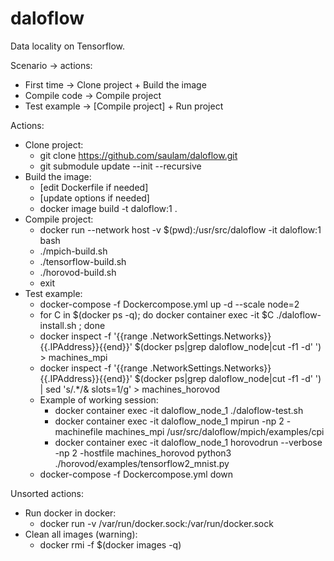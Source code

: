 # daloflow
Data locality on Tensorflow.


Scenario -> actions:
* First time   -> Clone project + Build the image
* Compile code -> Compile project
* Test example -> [Compile project] + Run project


Actions:
* Clone project:
  * git clone https://github.com/saulam/daloflow.git
  * git submodule update --init --recursive
* Build the image:
  * [edit Dockerfile if needed]
  * [update options if needed]
  * docker image build -t daloflow:1 .
* Compile project:
  * docker run --network host -v $(pwd):/usr/src/daloflow -it daloflow:1 bash
  * ./mpich-build.sh		
  * ./tensorflow-build.sh
  * ./horovod-build.sh	
  * exit
* Test example:
  * docker-compose -f Dockercompose.yml up -d --scale node=2
  * for C in $(docker ps -q); do docker container exec -it $C ./daloflow-install.sh ; done
  * docker inspect -f '{{range .NetworkSettings.Networks}}{{.IPAddress}}{{end}}' $(docker ps|grep daloflow_node|cut -f1 -d' ') > machines_mpi
  * docker inspect -f '{{range .NetworkSettings.Networks}}{{.IPAddress}}{{end}}' $(docker ps|grep daloflow_node|cut -f1 -d' ') | sed 's/.*/& slots=1/g' > machines_horovod
  * Example of working session:
    * docker container exec -it daloflow_node_1 ./daloflow-test.sh
    * docker container exec -it daloflow_node_1     mpirun           -np 2 -machinefile machines_mpi   /usr/src/daloflow/mpich/examples/cpi
    * docker container exec -it daloflow_node_1 horovodrun --verbose -np 2 -hostfile machines_horovod  python3 ./horovod/examples/tensorflow2_mnist.py
  * docker-compose -f Dockercompose.yml down


Unsorted actions:
* Run docker in docker:
  * docker run -v /var/run/docker.sock:/var/run/docker.sock <other options>
* Clean all images (warning):
  * docker rmi -f $(docker images -q)

